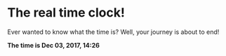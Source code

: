 # The real time clock!

Ever wanted to know what the time is? Well, your journey is about to end!

**The time is Dec 03, 2017, 14:26**